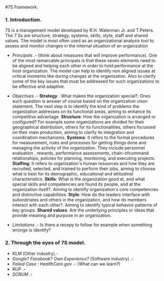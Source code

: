 #7S Framework.

### 1. Introduction.
7S is a management model developed by  R.H. Waterman Jr. and T.Peters. The 7 Ss are structure, strategy, systems, skills, style, staff and shared values. The model is most often used as an organizational analysis tool to assess and monitor changes in the internal situation of an organization
* *Principals* .- (think about measures that will improve performance).
One of the most remarcable principals is that these seven elements need to be aligned and helping each other in order to hold performance at the host organization. 
The model can help to identify non aligned issues at critical moments like during changes at the organization. Also to clarify some of the key issues that must be addressed for such organizations to be effective and adaptive.

* *Objectives* .- **Strategy** : What makes the organization special?. Ones such question is answer of course based on the organization vison statement. The next step is to identify the kind of problems the organization addresses on its functional areas, aiming to enhance its competitive advantage. **Structure**: How the organization is arranged or configured? For example some organizations are divided for their geographical distribution, others for its functionalities, others focussed on their main production, aiming to clarify its integration and coordination mechanisms.
**Systems**:  It refers to the formal procedures for measurement, rules and processes for getting things done and managing the activity of the organization. They include personnel evaluation , rewards, performance assessments, chain-ofcommand relationships, policies for planning, monitoring, and executing projects.
**Staffing**: It refers to organization's human resources and how they are recruited, selected, and trained to perform their jobs, aiming to choose what is best for its demographic, educational and attitudinal characteristics.
**Skills**:  What is the organization good at, and what special skills and competencies are found its people, and at the organization itself?. Aiming to identify organization's core competencies and distinctive capabilities.
**Style**: How do the leaders interface with subordinates and others in the organization, and how do members interact with each other?. Aiming to identify typical behavior patterns of key groups.
**Shared values**: Are the underlying principles or ideas that provide meaning and purpose in an organization.

* *Limitations* .-
Is there a recepy to follow for example when something wronge is identify?

### 2. Through the eyes of 7S model.
* *KLM* (Other industry).-
* *Google? Facebook? Own Experience?* (Software industry) .-
* *Failed Case : HealthCare.gov* .- (What can we learn?)
* *RUP* .-
* *SCRUM* .-

